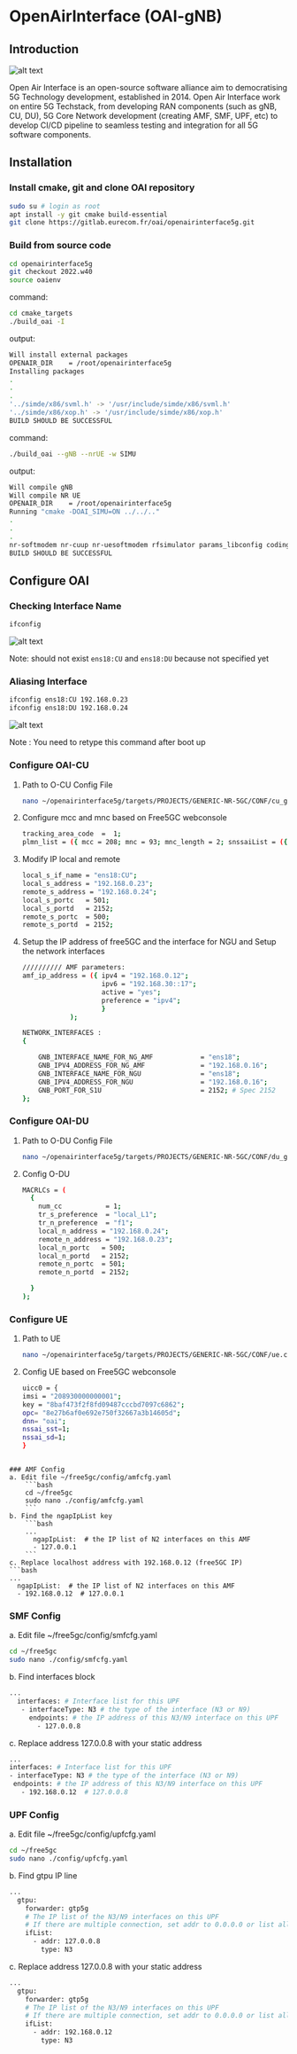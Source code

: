 # OpenAirInterface (OAI-gNB)

## Introduction

![alt text](image-2.png)

Open Air Interface is an open-source software alliance aim to democratising 5G Technology development, established in 2014. Open Air Interface work on entire 5G Techstack, from developing RAN components (such as gNB, CU, DU), 5G Core Network development (creating AMF, SMF, UPF, etc) to develop CI/CD pipeline to seamless testing and integration for all 5G software components.

## Installation
### Install cmake, git and clone OAI repository
```bash
sudo su # login as root
apt install -y git cmake build-essential
git clone https://gitlab.eurecom.fr/oai/openairinterface5g.git
```

### Build from source code
```bash
cd openairinterface5g
git checkout 2022.w40
source oaienv
```
command:
```bash
cd cmake_targets
./build_oai -I
```
output:
```bash
Will install external packages
OPENAIR_DIR    = /root/openairinterface5g
Installing packages
.
.
.
'../simde/x86/svml.h' -> '/usr/include/simde/x86/svml.h'
'../simde/x86/xop.h' -> '/usr/include/simde/x86/xop.h'
BUILD SHOULD BE SUCCESSFUL
```
command:
```bash
./build_oai --gNB --nrUE -w SIMU
```
output:
```bash
Will compile gNB
Will compile NR UE
OPENAIR_DIR    = /root/openairinterface5g
Running "cmake -DOAI_SIMU=ON ../../.."
.
.
.
nr-softmodem nr-cuup nr-uesoftmodem rfsimulator params_libconfig coding rfsimulator dfts compiled
BUILD SHOULD BE SUCCESSFUL
```

## Configure OAI
### Checking Interface Name
```bash
ifconfig
```

![alt text](image.png)

Note: should not exist `ens18:CU` and `ens18:DU` because not specified yet

### Aliasing Interface
```bash
ifconfig ens18:CU 192.168.0.23
ifconfig ens18:DU 192.168.0.24
```

![alt text](image-1.png)

Note : You need to retype this command after boot up

### Configure OAI-CU
1. Path to O-CU Config File
    ```bash
    nano ~/openairinterface5g/targets/PROJECTS/GENERIC-NR-5GC/CONF/cu_gnb.conf
    ```
2. Configure mcc and mnc based on Free5GC webconsole
    ```bash
    tracking_area_code  =  1;
    plmn_list = ({ mcc = 208; mnc = 93; mnc_length = 2; snssaiList = ({ sst = 1 }) });
    ```
3. Modify IP local and remote
    ```bash
    local_s_if_name = "ens18:CU";
    local_s_address = "192.168.0.23";
    remote_s_address = "192.168.0.24";
    local_s_portc   = 501;
    local_s_portd   = 2152;
    remote_s_portc  = 500;
    remote_s_portd  = 2152;
    ```
4. Setup the IP address of free5GC and the interface for NGU and Setup the network interfaces
    ```bash
    ////////// AMF parameters:
    amf_ip_address = ({ ipv4 = "192.168.0.12";
                        ipv6 = "192.168.30::17";
                        active = "yes";
                        preference = "ipv4";
                        }
                );

    NETWORK_INTERFACES :
    {

        GNB_INTERFACE_NAME_FOR_NG_AMF            = "ens18";
        GNB_IPV4_ADDRESS_FOR_NG_AMF              = "192.168.0.16";
        GNB_INTERFACE_NAME_FOR_NGU               = "ens18";
        GNB_IPV4_ADDRESS_FOR_NGU                 = "192.168.0.16";
        GNB_PORT_FOR_S1U                         = 2152; # Spec 2152
    };
    ```

### Configure OAI-DU
1. Path to O-DU Config File
    ```bash
    nano ~/openairinterface5g/targets/PROJECTS/GENERIC-NR-5GC/CONF/du_gnb.conf
    ```
2. Config O-DU
    ```bash
    MACRLCs = (
      {
        num_cc           = 1;
        tr_s_preference  = "local_L1";
        tr_n_preference  = "f1";
        local_n_address = "192.168.0.24";
        remote_n_address = "192.168.0.23";
        local_n_portc   = 500;
        local_n_portd   = 2152;
        remote_n_portc  = 501;
        remote_n_portd  = 2152;

      }
    );
    ```

### Configure UE
1. Path to UE
    ```bash
    nano ~/openairinterface5g/targets/PROJECTS/GENERIC-NR-5GC/CONF/ue.conf
    ```
2. Config UE based on Free5GC webconsole
    ```bash
    uicc0 = {
    imsi = "208930000000001";
    key = "8baf473f2f8fd09487cccbd7097c6862";
    opc= "8e27b6af0e692e750f32667a3b14605d";
    dnn= "oai";
    nssai_sst=1;
    nssai_sd=1;
    }
```

### AMF Config
a. Edit file ~/free5gc/config/amfcfg.yaml
    ```bash
    cd ~/free5gc
    sudo nano ./config/amfcfg.yaml
    ```
b. Find the ngapIpList key
    ```bash
    ...
      ngapIpList:  # the IP list of N2 interfaces on this AMF
      - 127.0.0.1
    ```
c. Replace localhost address with 192.168.0.12 (free5GC IP)
```bash
...
  ngapIpList:  # the IP list of N2 interfaces on this AMF
  - 192.168.0.12  # 127.0.0.1
```

### SMF Config
a. Edit file ~/free5gc/config/smfcfg.yaml
```bash
cd ~/free5gc
sudo nano ./config/smfcfg.yaml
```
b. Find interfaces block
```bash
...
  interfaces: # Interface list for this UPF
   - interfaceType: N3 # the type of the interface (N3 or N9)
     endpoints: # the IP address of this N3/N9 interface on this UPF
       - 127.0.0.8
```
c. Replace address 127.0.0.8 with your static address
```bash
...
interfaces: # Interface list for this UPF
- interfaceType: N3 # the type of the interface (N3 or N9)
 endpoints: # the IP address of this N3/N9 interface on this UPF
   - 192.168.0.12  # 127.0.0.8
```

### UPF Config
a. Edit file ~/free5gc/config/upfcfg.yaml
```bash
cd ~/free5gc
sudo nano ./config/upfcfg.yaml
```

b. Find gtpu IP line
```bash
...
  gtpu:
    forwarder: gtp5g
    # The IP list of the N3/N9 interfaces on this UPF
    # If there are multiple connection, set addr to 0.0.0.0 or list all the addresses
    ifList:
      - addr: 127.0.0.8
        type: N3
```

c. Replace address 127.0.0.8 with your static address
```bash
...
  gtpu:
    forwarder: gtp5g
    # The IP list of the N3/N9 interfaces on this UPF
    # If there are multiple connection, set addr to 0.0.0.0 or list all the addresses
    ifList:
      - addr: 192.168.0.12
        type: N3
```
